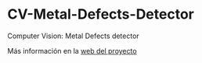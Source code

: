 # CV-Metal-Defects-Detector
Computer Vision: Metal Defects detector

Más información en la [web del proyecto](https://juanluiscarrillo.github.io/CV-Metal-Defects-Detector/)
